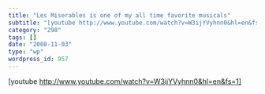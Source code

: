 ```yaml
---
title: "Les Miserables is one of my all time favorite musicals"
subtitle: "[youtube http://www.youtube.com/watch?v=W3ijYVyhnn0&hl=en&fs=1]"
category: "298"
tags: []
date: "2008-11-03"
type: "wp"
wordpress_id: 957
---
```

[youtube http://www.youtube.com/watch?v=W3ijYVyhnn0&hl=en&fs=1]